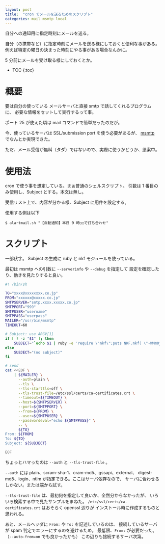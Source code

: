 ```yaml
---
layout: post
title:  "cron でメールを送るためのスクリプト"
categories: mail msmtp local
---
```

自分への通知用に指定時刻にメールを送る。

自分（の携帯など）に指定時刻にメールを送る様にしておくと便利な事がある。
例えば特定の曜日の決まった時刻にやる事がある場合なんかに。

5 分前にメールを受け取る様にしておくとか。


* TOC
{:toc}

# 概要
要は自分の使っている メールサーバと直接 smtp で話してくれるプログラムに、
必要な情報をセットして実行するって事。

ポート 25 が使えた頃は mail コマンドで簡単だったのだが。

今、使っているサーバは SSL/submission port を使う必要があるが、
[msmtp](http://msmtp.sourceforge.net/) でなんとか実現できた。

ただ、メール受信が無料（タダ）ではないので、実際に使うかどうか、思案中。


# 使用法
cron で使う事を想定している。まぁ普通のシェルスクリプト。
引数は 1 番目のみ使用し、Subject とする。本文は無し。

受信リスト上で、内容が分かる様、Subject に用件を設定する。

使用する例は以下

```console
$ alartmail.sh "【自動通知】本日 9 時○○で打ち合わせ"
```

# スクリプト

一部伏字。
Subject の生成に ruby と nkf モジュールを使っている。

最初は msmtp への引数に `--serverinfo` や `--debug` を指定して
設定を確認したり、動きを見たりすると良い。


```sh
#! /bin/sh

TO="xxxx@xxxxxxxx.co.jp"
FROM="xxxxxx@xxxxx.co.jp"
SMTPSERVER="smtp.xxxx.xxxxx.co.jp"
SMTPPORT="999"
SMTPUSER="username"
SMTPPASS="userpass"
MAILER="/usr/bin/msmtp"
TIMEOUT=60

# Subject: use ARGV[1]
if [ ! -z "$1" ]; then
    SUBJECT="`echo $1 | ruby -e 'require \"nkf\";puts NKF.nkf( \"-WMm0j\", STDIN.gets )'`"
else
    SUBJECT="(no subject)"
fi

# send
cat <<EOF \
    | ${MAILER} \
	  --auth=plain \
	  --tls \
	  --tls-starttls=off \
	  --tls-trust-file=/etc/ssl/certs/ca-certificates.crt \
	  --timeout=${TIMEOUT} \
	  --host=${SMTPSERVER} \
	  --port=${SMTPPORT} \
	  --from=${FROM} \
	  --user=${SMTPUSER} \
	  --passwordeval="echo ${SMTPPASS}" \
	  -- \
	  ${TO}
From: ${FROM}
To: ${TO}
Subject: ${SUBJECT}

EOF
```

ちょっとハマったのは `--auth` と `--tls-trust-file` 。

`--auth` には plain、scram-sha-1、cram-md5、gssapi、external、
digest-md5、login、ntlm が指定できる。ここはサーバ依存なので、
サーバに合わせるしかない。または端から試す。

`--tls-trust-file` は、最初何を指定して良いか、全然分からなかったが、
いろいろ検索する中で見たサンプルをまねた。
`/etc/ssl/certs/ca-certificates.crt` はおそらく openssl 辺りが
インストール時に作成するものと思われる。

あと、メールヘッダに `From:` や `To:` を記述しているのは、
接続しているサーバが spam 判定でエラーにするのを避けるため。
最低限、`From:` が必要だった。
（`--auto-from=on` でも良かったかも）
この辺りも接続するサーバ次第。

